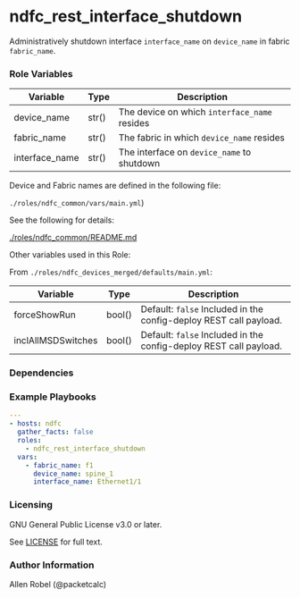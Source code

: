 # ndfc_rest_interface_shutdown

Administratively shutdown interface ``interface_name`` on ``device_name`` in fabric ``fabric_name``.

### Role Variables

Variable        | Type  | Description
----------------|-------|------------------------------------------------
device_name     | str() | The device on which ``interface_name`` resides
fabric_name     | str() | The fabric in which ``device_name`` resides
interface_name  | str() | The interface on ``device_name`` to shutdown

Device and Fabric names are defined in the following file:

``./roles/ndfc_common/vars/main.yml``)

See the following for details:

[./roles/ndfc_common/README.md](https://github.com/allenrobel/ndfc-roles/tree/master/roles/ndfc_common/README.md)

Other variables used in this Role:

From ``./roles/ndfc_devices_merged/defaults/main.yml``:

Variable           | Type   | Description
-------------------|--------|------------
forceShowRun       | bool() | Default: ``false`` Included in the config-deploy REST call payload.
inclAllMSDSwitches | bool() | Default: ``false`` Included in the config-deploy REST call payload.

### Dependencies

### Example Playbooks

```yaml
---
- hosts: ndfc
  gather_facts: false
  roles:
    - ndfc_rest_interface_shutdown
  vars:
    - fabric_name: f1
      device_name: spine_1
      interface_name: Ethernet1/1
```

### Licensing

GNU General Public License v3.0 or later.

See [LICENSE](https://www.gnu.org/licenses/gpl-3.0.txt) for full text.

### Author Information

Allen Robel (@packetcalc)
